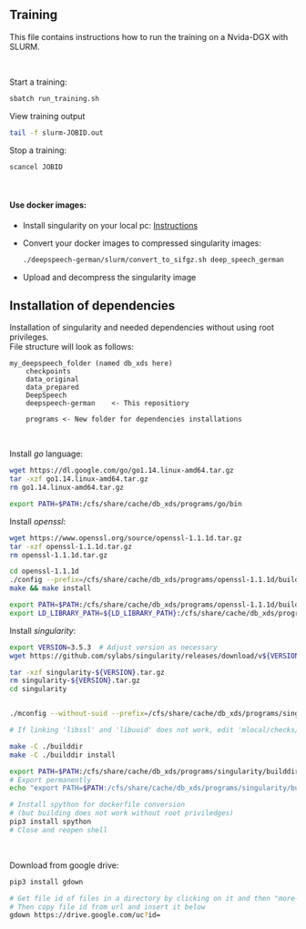 ## Training
This file contains instructions how to run the training on a Nvida-DGX with SLURM.

<br/>

Start a training:
```bash
sbatch run_training.sh
```

View training output
```bash
tail -f slurm-JOBID.out
```

Stop a training:
```bash
scancel JOBID
```

<br/>

#### Use docker images:

* Install singularity on your local pc: [Instructions](https://sylabs.io/guides/3.5/user-guide/quick_start.html#quick-installation-steps)

* Convert your docker images to compressed singularity images:

    ```bash
    ./deepspeech-german/slurm/convert_to_sifgz.sh deep_speech_german
    ```
  
* Upload and decompress the singularity image

## Installation of dependencies
Installation of singularity and needed dependencies without using root privileges. \
File structure will look as follows:
```
my_deepspeech_folder (named db_xds here)
    checkpoints
    data_original
    data_prepared
    DeepSpeech
    deepspeech-german    <- This repositiory

    programs <- New folder for dependencies installations
```

<br/>

Install _go_ language:
```bash
wget https://dl.google.com/go/go1.14.linux-amd64.tar.gz
tar -xzf go1.14.linux-amd64.tar.gz
rm go1.14.linux-amd64.tar.gz

export PATH=$PATH:/cfs/share/cache/db_xds/programs/go/bin
```

Install _openssl_:
```bash
wget https://www.openssl.org/source/openssl-1.1.1d.tar.gz
tar -xzf openssl-1.1.1d.tar.gz
rm openssl-1.1.1d.tar.gz

cd openssl-1.1.1d
./config --prefix=/cfs/share/cache/db_xds/programs/openssl-1.1.1d/build --openssldir=/cfs/share/cache/db_xds/programs/openssl-1.1.1d/build -Wl,-rpath=/cfs/share/cache/db_xds/programs/openssl-1.1.1d/build/lib  # --openssldir and -Wl,-rpath needed?
make && make install

export PATH=$PATH:/cfs/share/cache/db_xds/programs/openssl-1.1.1d/build/bin
export LD_LIBRARY_PATH=${LD_LIBRARY_PATH}:/cfs/share/cache/db_xds/programs/openssl-1.1.1d/build/lib
```

Install _singularity_:
```bash
export VERSION=3.5.3  # Adjust version as necessary 
wget https://github.com/sylabs/singularity/releases/download/v${VERSION}/singularity-${VERSION}.tar.gz

tar -xzf singularity-${VERSION}.tar.gz
rm singularity-${VERSION}.tar.gz
cd singularity


./mconfig --without-suid --prefix=/cfs/share/cache/db_xds/programs/singularity  # Adjust path as necessary

# If linking 'libssl' and 'libuuid' does not work, edit 'mlocal/checks/project-post.chk' and comment out the checks for those two libraries. For me building did work then.

make -C ./builddir 
make -C ./builddir install

export PATH=$PATH:/cfs/share/cache/db_xds/programs/singularity/builddir
# Export permanently
echo "export PATH=$PATH:/cfs/share/cache/db_xds/programs/singularity/builddir" >> ~/.bashrc

# Install spython for dockerfile conversion 
# (but building does not work without root priviledges)
pip3 install spython
# Close and reopen shell
```

<br/>

Download from google drive:
```bash
pip3 install gdown

# Get file id of files in a directory by clicking on it and then "more-options->open in new window"
# Then copy file id from url and insert it below
gdown https://drive.google.com/uc?id=
```
